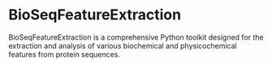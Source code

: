 # BioSeqFeatureExtraction
BioSeqFeatureExtraction is a comprehensive Python toolkit designed for the extraction and analysis of various biochemical and physicochemical features from protein sequences.
